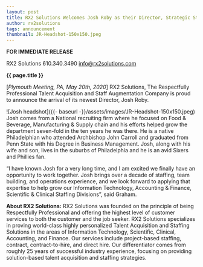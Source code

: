 ```yaml
---
layout: post
title: RX2 Solutions Welcomes Josh Roby as their Director, Strategic Staffing
author: rx2solutions
tags: announcement
thumbnail: JR-Headshot-150x150.jpeg
---
```

**FOR IMMEDIATE RELEASE**

RX2 Solutions
610.340.3490
info@rx2solutions.com

**{{ page.title }}**

[*Plymouth Meeting, PA, May 20th, 2020*] RX2 Solutions, The Respectfully Professional Talent Acquisition and Staff Augmentation Company is proud to announce the arrival of its newest Director, Josh Roby.

![Josh headshot]({{- baseurl -}}/assets/images/JR-Headshot-150x150.jpeg)
Josh comes from a National recruiting firm where he focused on Food & Beverage, Manufacturing & Supply chain and his efforts helped grow the department seven-fold in the ten years he was there.  He is a native Philadelphian who attended Archbishop John Carroll and graduated from Penn State with his Degree in Business Management.  Josh, along with his wife and son, lives in the suburbs of Philadelphia and he is an avid Sixers and Phillies fan.

“I have known Josh for a very long time, and I am excited we finally have an opportunity to work together. Josh brings over a decade of staffing, team building, and operations experience, and we look forward to applying that expertise to help grow our Information Technology, Accounting & Finance, Scientific & Clinical Staffing Divisions”, said Graham.

**About RX2 Solutions:**
RX2 Solutions was founded on the principle of being Respectfully Professional and offering the highest level of customer services to both the customer and the job seeker. RX2 Solutions specializes in proving world-class highly personalized Talent Acquisition and Staffing Solutions in the areas of Information Technology, Scientific, Clinical, Accounting, and Finance. Our services include project-based staffing, contract, contract-to-hire, and direct hire. Our differentiator comes from roughly 25 years of successful industry experience, focusing on providing solution-based talent acquisition and staffing strategies.